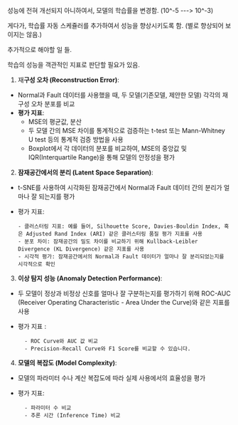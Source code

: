 성능에 전혀 개선되지 아니하여서, 모델의 학습률을 변경함. (10^-5 ---> 10^-3)

게다가, 학습률 자동 스케쥴러를 추가하여서 성능을 향상시키도록 함. (별로 향상되어 보이지는 않음.)

추가적으로 해야할 일 들.

학습의 성능을 객관적인 지표로 판단할 필요가 있음.

1. 재**구성 오차 (Reconstruction Error)**:

-  Normal과 Fault 데이터를 사용했을 때, 두 모델(기존모델, 제안한 모델) 각각의 재구성 오차 분포를 비교
- **평가 지표**:
    - MSE의 평균값, 분산
    - 두 모델 간의 MSE 차이를 통계적으로 검증하는 t-test 또는 Mann-Whitney U test 등의 통계적 검증 방법을 사용
    - Boxplot에서 각 데이터의 분포를 비교하여, MSE의 중앙값 및 IQR(Interquartile Range)을 통해 모델의 안정성을 평가

2. **잠재공간에서의 분리 (Latent Space Separation)**:

- t-SNE를 사용하여 시각화된 잠재공간에서 Normal과 Fault 데이터 간의 분리가 얼마나 잘 되는지를 평가
- 평가 지표:
  
      - 클러스터링 지표: 예를 들어, Silhouette Score, Davies-Bouldin Index, 혹은 Adjusted Rand Index (ARI) 같은 클러스터링 품질 평가 지표를 사용
      - 분포 차이: 잠재공간의 밀도 차이를 비교하기 위해 Kullback-Leibler Divergence (KL Divergence) 같은 지표를 사용
      - 시각적 평가: 잠재공간에서의 Normal과 Fault 데이터가 얼마나 잘 분리되었는지를 시각적으로 확인
  
3. **이상 탐지 성능 (Anomaly Detection Performance)**:

- 두 모델이 정상과 비정상 신호를 얼마나 잘 구분하는지를 평가하기 위해 ROC-AUC (Receiver Operating Characteristic - Area  Under the Curve)와 같은 지표를 사용
- 평가 지표 :

        - ROC Curve와 AUC 값 비교
        - Precision-Recall Curve와 F1 Score를 비교할 수 있습니다.

4. **모델의 복잡도 (Model Complexity)**:

- 모델의 파라미터 수나 계산 복잡도에 따라 실제 사용에서의 효율성을 평가
- 평가 지표:
  
        - 파라미터 수 비교
        - 추론 시간 (Inference Time) 비교
